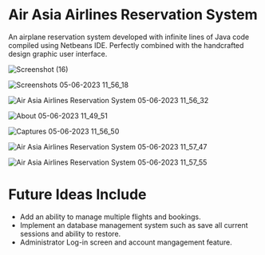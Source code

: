 # Air Asia Airlines Reservation System
An airplane reservation system developed with infinite lines of Java code compiled using Netbeans IDE. Perfectly combined with the handcrafted design graphic user interface. 

![Screenshot (16)](https://github.com/piyushsinghgaur/Airlines_Reservation_System/assets/96806312/ee80ee0c-d4b0-43a2-8de6-64c11820302d)


![Screenshots 05-06-2023 11_56_18](https://github.com/piyushsinghgaur/Airlines_Reservation_System/assets/96806312/dc4aa296-ef28-4569-8dbc-c8fd703a8d72)

![Air Asia Airlines Reservation System 05-06-2023 11_56_32](https://github.com/piyushsinghgaur/Airlines_Reservation_System/assets/96806312/58540c23-1498-4681-bae5-1ba126f395b2)

![About 05-06-2023 11_49_51](https://github.com/piyushsinghgaur/Airlines_Reservation_System/assets/96806312/71ae0908-67be-4b14-81d2-2b5424ca7f0b)


![Captures 05-06-2023 11_56_50](https://github.com/piyushsinghgaur/Airlines_Reservation_System/assets/96806312/25f70931-ad48-495c-9e82-e90e6e7c478d)


![Air Asia Airlines Reservation System 05-06-2023 11_57_47](https://github.com/piyushsinghgaur/Airlines_Reservation_System/assets/96806312/7559e567-aa65-4906-948c-c0dbe029ff8d)

![Air Asia Airlines Reservation System 05-06-2023 11_57_55](https://github.com/piyushsinghgaur/Airlines_Reservation_System/assets/96806312/991d0079-0fde-4750-a6cb-4063ec5cd0e4)



# Future Ideas Include

* Add an ability to manage multiple flights and bookings.
* Implement an database management system such as save all current sessions and ability to restore.
* Administrator Log-in screen and account mangagement feature.

